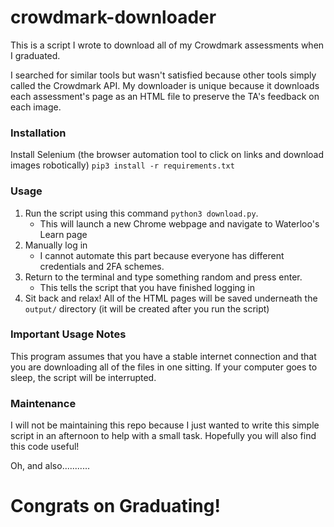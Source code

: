 # crowdmark-downloader

This is a script I wrote to download all of my Crowdmark assessments when I graduated.

I searched for similar tools but wasn't satisfied because other tools simply called the Crowdmark API.
My downloader is unique because it downloads each assessment's page as an HTML file to preserve the TA's
feedback on each image.

### Installation

Install Selenium (the browser automation tool to click on links and download images robotically)
`pip3 install -r requirements.txt`

### Usage

1) Run the script using this command `python3 download.py`.
    - This will launch a new Chrome webpage and navigate to Waterloo's Learn page
2) Manually log in
    - I cannot automate this part because everyone has different credentials and 2FA schemes.
3) Return to the terminal and type something random and press enter.
    - This tells the script that you have finished logging in
4) Sit back and relax! All of the HTML pages will be saved underneath the `output/` directory (it will be created after
   you run the script)

### Important Usage Notes

This program assumes that you have a stable internet connection and that you are downloading all of the files in one
sitting.
If your computer goes to sleep, the script will be interrupted.

### Maintenance

I will not be maintaining this repo because I just wanted to write this simple script in an afternoon to help with a
small task. Hopefully you will also find this code useful!

Oh, and also...........

# Congrats on Graduating!
